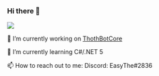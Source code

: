 ### Hi there 👋
![](https://komarev.com/ghpvc/?username=your-github-username&color=green)

 🔭 I’m currently working on [ThothBotCore](https://github.com/EasyThe/ThothBotCore)
 
 🌱 I’m currently learning C#/.NET 5
 
 📫 How to reach out to me: Discord: EasyThe#2836

